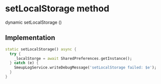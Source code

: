 


# setLocalStorage method








dynamic setLocalStorage
()








## Implementation

```dart
static setLocalStorage() async {
  try {
    _localStorge = await SharedPreferences.getInstance();
  } catch (e) {
    SmeupLogService.writeDebugMessage('setLocalStorage failed: $e');
  }
}
```








